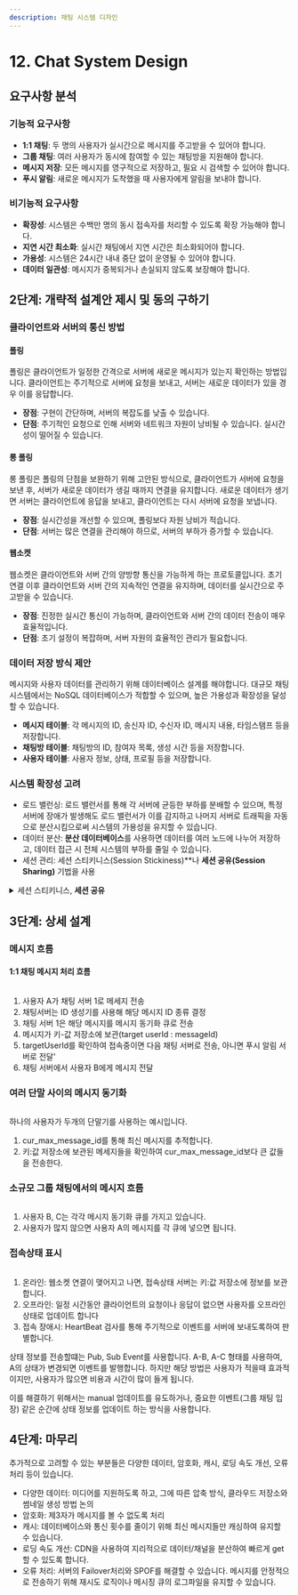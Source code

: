 ```yaml
---
description: 채팅 시스템 디자인
---
```


# 12. Chat System Design

## 요구사항 분석

### 기능적 요구사항

* **1:1 채팅**: 두 명의 사용자가 실시간으로 메시지를 주고받을 수 있어야 합니다.
* **그룹 채팅**: 여러 사용자가 동시에 참여할 수 있는 채팅방을 지원해야 합니다.
* **메시지 저장**: 모든 메시지를 영구적으로 저장하고, 필요 시 검색할 수 있어야 합니다.
* **푸시 알림**: 새로운 메시지가 도착했을 때 사용자에게 알림을 보내야 합니다.

### 비기능적 요구사항

* **확장성**: 시스템은 수백만 명의 동시 접속자를 처리할 수 있도록 확장 가능해야 합니다.
* **지연 시간 최소화**: 실시간 채팅에서 지연 시간은 최소화되어야 합니다.
* **가용성**: 시스템은 24시간 내내 중단 없이 운영될 수 있어야 합니다.
* **데이터 일관성**: 메시지가 중복되거나 손실되지 않도록 보장해야 합니다.



## 2단계: 개략적 설계안 제시 및 동의 구하기

### 클라이언트와 서버의 통신 방법

#### 폴링

폴링은 클라이언트가 일정한 간격으로 서버에 새로운 메시지가 있는지 확인하는 방법입니다. 클라이언트는 주기적으로 서버에 요청을 보내고, 서버는 새로운 데이터가 있을 경우 이를 응답합니다.

* **장점**: 구현이 간단하며, 서버의 복잡도를 낮출 수 있습니다.
* **단점**: 주기적인 요청으로 인해 서버와 네트워크 자원이 낭비될 수 있습니다. 실시간성이 떨어질 수 있습니다.

#### 롱 폴링

롱 폴링은 폴링의 단점을 보완하기 위해 고안된 방식으로, 클라이언트가 서버에 요청을 보낸 후, 서버가 새로운 데이터가 생길 때까지 연결을 유지합니다. 새로운 데이터가 생기면 서버는 클라이언트에 응답을 보내고, 클라이언트는 다시 서버에 요청을 보냅니다.

* **장점**: 실시간성을 개선할 수 있으며, 폴링보다 자원 낭비가 적습니다.
* **단점**: 서버는 많은 연결을 관리해야 하므로, 서버의 부하가 증가할 수 있습니다.

#### 웹소켓

웹소켓은 클라이언트와 서버 간의 양방향 통신을 가능하게 하는 프로토콜입니다. 초기 연결 이후 클라이언트와 서버 간의 지속적인 연결을 유지하며, 데이터를 실시간으로 주고받을 수 있습니다.

* **장점**: 진정한 실시간 통신이 가능하며, 클라이언트와 서버 간의 데이터 전송이 매우 효율적입니다.
* **단점**: 초기 설정이 복잡하며, 서버 자원의 효율적인 관리가 필요합니다.



### 데이터 저장 방식 제안

메시지와 사용자 데이터를 관리하기 위해 데이터베이스 설계를 해야합니다. 대규모 채팅 시스템에서는 NoSQL 데이터베이스가 적합할 수 있으며, 높은 가용성과 확장성을 달성할 수 있습니다.

* **메시지 테이블**: 각 메시지의 ID, 송신자 ID, 수신자 ID, 메시지 내용, 타임스탬프 등을 저장합니다.
* **채팅방 테이블**: 채팅방의 ID, 참여자 목록, 생성 시간 등을 저장합니다.
* **사용자 테이블**: 사용자 정보, 상태, 프로필 등을 저장합니다.



### 시스템 확장성 고려

* 로드 밸런싱: 로드 밸런서를 통해 각 서버에 균등한 부하를 분배할 수 있으며, 특정 서버에 장애가 발생해도 로드 밸런서가 이를 감지하고 나머지 서버로 트래픽을 자동으로 분산시킴으로써 시스템의 가용성을 유지할 수 있습니다.
* 데이터 분산: **분산 데이터베이스**를 사용하면 데이터를 여러 노드에 나누어 저장하고, 데이터 접근 시 전체 시스템의 부하를 줄일 수 있습니다.
* 세션 관리: 세션 스티키니스(Session Stickiness)\*\*나 **세션 공유(Session Sharing)** 기법을 사용

<details>

<summary>세션 스티키니스, <strong>세션 공유</strong></summary>

* **세션 스티키니스**: 사용자의 세션을 최초에 연결된 서버에 고정시켜, 해당 사용자의 모든 요청이 같은 서버로 전달되도록 합니다. 이는 세션 관리의 복잡성을 줄여주지만, 특정 서버에 부하가 집중될 수 있습니다.
* **세션 공유**: Redis나 Memcached 같은 **분산 캐시**를 사용해 모든 서버가 동일한 세션 정보를 공유하도록 합니다. 이를 통해 사용자가 어떤 서버에 연결되더라도 세션 일관성이 유지됩니다.

</details>



## 3단계: 상세 설계

### 메시지 흐름

#### 1:1 채팅 메시지 처리 흐름

<figure><img src="../../.gitbook/assets/image (125).png" alt=""><figcaption></figcaption></figure>

1. 사용자 A가 채팅 서버 1로 메세지 전송
2. 채팅서버는 ID 생성기를 사용해 해당 메시지 ID 종류 결정
3. 채팅 서버 1은 해당 메시지를 메시지 동기화 큐로 전송
4. 메시지가 키-값 저장소에 보관(target userId : messageId)
5. targetUserId를 확인하여 접속중이면 다음 채팅 서버로 전송, 아니면 푸시 알림 서버로 전달'
6. 채팅 서버에서 사용자 B에게 메시지 전달

### 여러 단말 사이의 메시지 동기화

<figure><img src="../../.gitbook/assets/image (126).png" alt=""><figcaption></figcaption></figure>

하나의 사용자가 두개의 단말기를 사용하는 예시입니다.

1. cur\_max\_message\_id를 통해 최신 메시지를 추적합니다.
2. 키:값 저장소에 보관된 메세지들을 확인하여 cur\_max\_message\_id보다 큰 값들을 전송한다.



### 소규모 그룹 채팅에서의 메시지 흐름

<figure><img src="../../.gitbook/assets/image (127).png" alt=""><figcaption></figcaption></figure>

1. 사용자 B, C는 각각 메시지 동기화 큐를 가지고 있습니다.
2. 사용자가 많지 않으면 사용자 A의 메시지를 각 큐에 넣으면 됩니다.



### 접속상태 표시

<figure><img src="../../.gitbook/assets/image (128).png" alt=""><figcaption></figcaption></figure>

1. 온라인: 웹소켓 연결이 맺어지고 나면, 접속상태 서버는 키:값 저장소에 정보를 보관합니다.
2. 오프라인: 일정 시간동안 클라이언트의 요청이나 응답이 없으면 사용자를 오프라인 상태로 업데이트 합니다
3. 접속 장애시: HeartBeat 검사를 통해 주기적으로 이벤트를 서버에 보내도록하여 판별합니다.

상태 정보를 전송할떄는 Pub, Sub Event를 사용합니다. A-B, A-C 형태를 사용하여, A의 상태가 변경되면 이벤트를 발행합니다. 하지만 해당 방법은 사용자가 적을때 효과적이지만, 사용자가 많으면 비용과 시간이 많이 들게 됩니다.

이를 해결하기 위해서는 manual 업데이트를 유도하거나, 중요한 이벤트(그룹 채팅 입장) 같은 순간에 상태 정보를 업데이트 하는 방식을 사용합니다.



## 4단계: 마무리

추가적으로 고려할 수 있는 부분들은 다양한 데이터, 암호화, 캐시, 로딩 속도 개선, 오류 처리 등이 있습니다.

* 다양한 데이터: 미디어를 지원하도록 하고, 그에 따른 압축 방식, 클라우드 저장소와 썸네일 생성 방법 논의
* 암호화: 제3자가 메시지를 볼 수 없도록 처리
* 캐시: 데이터베이스와 통신 횟수를 줄이기 위해 최신 메시지들만 캐싱하여 유지할 수 있습니다.
* 로딩 속도 개선: CDN을 사용하여 지리적으로 데이터/채널을 분산하여 빠르게 get 할 수 있도록 합니다.
* 오류 처리: 서버의 Failover처리와 SPOF를 해결할 수 있습니다. 메시지를 안정적으로 전송하기 위해 재시도 로직이나 메시징 큐의 로그파일을 유지할 수 있습니다.

